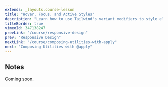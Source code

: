 ```yaml
---
extends: _layouts.course-lesson
title: "Hover, Focus, and Active Styles"
description: "Learn how to use Tailwind's variant modifiers to style elements in different states."
titleBorder: true
vimeoId: 347138247
prevLink: "/course/responsive-design"
prev: "Responsive Design"
nextLink: "/course/composing-utilities-with-apply"
next: "Composing Utilities with @apply"
---
```


## Notes

Coming soon.
